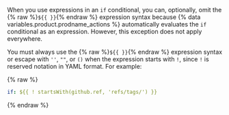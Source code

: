When you use expressions in an `if` conditional, you can, optionally, omit the {% raw %}`${{ }}`{% endraw %} expression syntax because {% data variables.product.prodname_actions %} automatically evaluates the `if` conditional as an expression. However, this exception does not apply everywhere.

You must always use the {% raw %}`${{ }}`{% endraw %} expression syntax or escape with `''`, `""`,  or `()` when the expression starts with `!`, since `!` is reserved notation in YAML format. For example:

{% raw %}

```yaml
if: ${{ ! startsWith(github.ref, 'refs/tags/') }}
```

{% endraw %}
